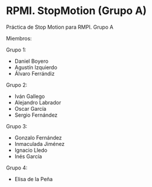 # RPMI. StopMotion (Grupo A)
Práctica de Stop Motion para RMPI. Grupo A

Miembros:

Grupo 1:
- Daniel Boyero
- Agustín Izquierdo
- Álvaro Ferrándiz

Grupo 2:
- Iván Gallego
- Alejandro Labrador
- Oscar García
- Sergio Fernández

Grupo 3:
- Gonzalo Fernández
- Inmaculada Jiménez
- Ignacio Lledo
- Inés García

Grupo 4:
- Elisa de la Peña
